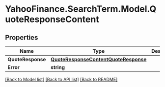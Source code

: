 # YahooFinance.SearchTerm.Model.QuoteResponseContent
## Properties

Name | Type | Description | Notes
------------ | ------------- | ------------- | -------------
**QuoteResponse** | [**QuoteResponseContentQuoteResponse**](QuoteResponseContentQuoteResponse.md) |  | [optional] 
**Error** | **string** |  | [optional] 

[[Back to Model list]](../README.md#documentation-for-models) [[Back to API list]](../README.md#documentation-for-api-endpoints) [[Back to README]](../README.md)


